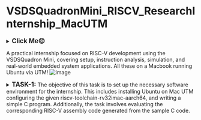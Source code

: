 # VSDSQuadronMini_RISCV_ResearchInternship_MacUTM
<details>
  <summary><big><b>Click Me😊</b></big></summary>
  <p>Hiii! I'm Galvin Benson<br>Email ID: galvin.benson@gmail.com<br>GitHub Profile: https://github.com/galvin-benson<br>LinkedIn Profile: www.linkedin.com/in/galvin-benson

</p>
</details>


A practical internship focused on RISC-V development using the VSDSQuadron Mini, covering setup, instruction analysis, simulation, and real-world embedded system applications.
All these on a Macbook running Ubuntu via UTM!
![image](https://github.com/user-attachments/assets/0f0091ae-8a07-4903-ac24-8c1342084913)
<details>
<summary><big><b>TASK-1: </b></big>The objective of this task is to set up the necessary software environment for the internship. This includes installing Ubuntu on Mac UTM configuring the given riscv-toolchain-rv32imac-aarch64, and writing a simple C program. Additionally, the task involves evaluating the corresponding RISC-V assembly code generated from the sample C code. </summary>
<img width="810" alt="Screenshot 2025-02-26 at 11 37 34 PM" src="https://github.com/user-attachments/assets/7d60cb73-01ef-47b8-affe-5ab86f572497" />
<h3>Step:1 Setup of RISCV toolchain</h3>
<p>Extract the toolchain</p>
  
![image](https://github.com/user-attachments/assets/ce30157a-4a39-4574-80df-b674314f8d67)

![image](https://github.com/user-attachments/assets/5a7f5595-db06-48ae-bce2-1955123ab8f4)

<p>Add the path</p>

```plaintext
$ echo 'export PATH=/opt/riscv/bin:$PATH' >> ~/.zshrc
$ source ~/.zshrc
```

![image](https://github.com/user-attachments/assets/ffad5d86-e5ed-4280-9c62-d651ac65d3e5)


<h3>Step:2 Create a sample C code</h3>

<p>Create a new C file and write a basic code for compilation</p>

```plaintext
$ nano sum1ton.c
```

![image](https://github.com/user-attachments/assets/a29ef179-5705-4f01-8106-2c5dfc13aefd)


<h3>Step:3 Compile the C Code with basic GCC Compiler</h3>
<p>After writing a basic C code, compile the C code</p>

```plaintext
$ gcc sum1ton.c
```

<p>Now, Run the compiled C code</p>

```plaintext
$ ./a.out
```

![image](https://github.com/user-attachments/assets/51b2a9f7-f643-41ee-ba8a-89916f620096)

<h3>Step:4 Compile the C Code with RISC-V Compiler</h3>
<p>Compilation of the C code using RISC-V compiler:</p>

```plaintext
$ riscv32-unknown-elf-gcc -o hello_riscv.elf hello.c
$ spike --isa=rv32imac /opt/riscv/riscv32-unknown-elf/bin/pk  sum1ton_riscv.elf
```

![image](https://github.com/user-attachments/assets/d51ef008-a2ee-40a4-8fce-1bc9b1b25ac7)

<h3>Step 5: Display The Assembly Code</h3>
<p>To Display the optimized assembly code for the main function:</p>

```plaintext
$ riscv32-unknown-elf-objdump -d -S sum1ton_riscv.elf | less
```

![image](https://github.com/user-attachments/assets/7ead31ba-49a7-48aa-a415-26a54e1d9c6d)

</details>
